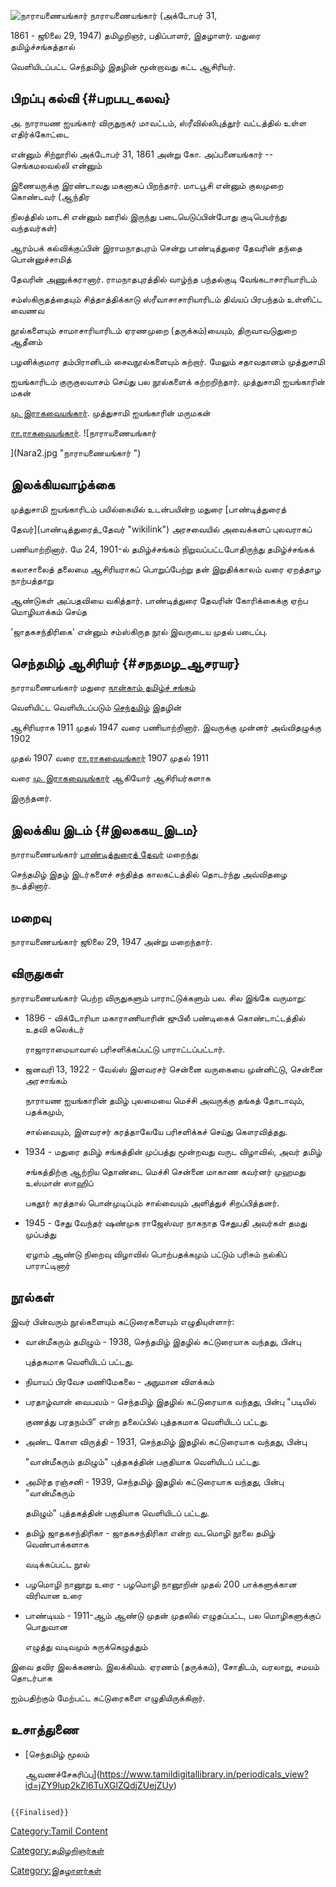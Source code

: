 ![நாராயணையங்கார்](Nara1.png "நாராயணையங்கார்") நாராயணையங்கார் (அக்டோபர் 31,
1861 - ஜூலை 29, 1947) தமிழறிஞர், பதிப்பாளர், இதழாளர். மதுரை தமிழ்ச்சங்கத்தால்
வெளியிடப்பட்ட செந்தமிழ் இதழின் மூன்றாவது கட்ட ஆசிரியர்.

## பிறப்பு கல்வி {#பறபப_கலவ}

அ. நாராயண ஐயங்கார் விருதுநகர் மாவட்டம், ஸ்ரீவில்லிபுத்தூர் வட்டத்தில் உள்ள எதிர்க்கோட்டை
என்னும் சிற்றூரில் அக்டோபர் 31, 1861 அன்று கோ. அப்பனையங்கார் -- செங்கமலவல்லி என்னும்
இணையருக்கு இரண்டாவது மகனாகப் பிறந்தார். மாடபூசி என்னும் குலமுறை கொண்டவர் (ஆந்திர
நிலத்தில் மாடசி என்னும் ஊரில் இருந்து படையெடுப்பின்போது குடிபெயர்ந்து வந்தவர்கள்)

ஆரம்பக் கல்விக்குப்பின் இராமநாதபுரம் சென்று பாண்டித்துரை தேவரின் தந்தை பொன்னுச்சாமித்
தேவரின் அணுக்கரானார். ராமநாதபுரத்தில் வாழ்ந்த பந்தல்குடி வேங்கடாசாரியாரிடம்
சம்ஸ்கிருதத்தையும் சித்தாத்திக்காடு ஸ்ரீவாசாசாரியாரிடம் திவ்யப் பிரபந்தம் உள்ளிட்ட வைணவ
நூல்களையும் சாமாசாரியாரிடம் ஏரணமுறை (தருக்கம்)யையும், திருவாவடுதுறை ஆதீனம்
பழனிக்குமார தம்பிரானிடம் சைவநூல்களையும் கற்றார். மேலும் சதாவதானம் முத்துசாமி
ஐயங்காரிடம் குருகுலவாசம் செய்து பல நூல்களைக் கற்றறிந்தார். முத்துசாமி ஐயங்காரின் மகன்
[மு. இராகவையங்கார்](மு._இராகவையங்கார் "wikilink"). முத்துசாமி ஐயங்காரின் மருமகன்
[ரா.ராகவையங்கார்](ரா.ராகவையங்கார் "wikilink"). ![நாராயணையங்கார்
](Nara2.jpg "நாராயணையங்கார் ")

## இலக்கியவாழ்க்கை

முத்துசாமி ஐயங்காரிடம் பயில்கையில் உடன்பயின்ற மதுரை [பாண்டித்துரைத்
தேவர்](பாண்டித்துரைத்_தேவர் "wikilink") அரசவையில் அவைக்களப் புலவராகப்
பணியாற்றினார். மே 24, 1901-ல் தமிழ்ச்சங்கம் நிறுவப்பட்டபோதிருந்து தமிழ்ச்சங்கக்
கலாசாலைத் தலைமை ஆசிரியராகப் பொறுப்பேற்று தன் இறுதிக்காலம் வரை ஏறத்தாழ நாற்பத்தாறு
ஆண்டுகள் அப்பதவியை வகித்தார். பாண்டித்துரை தேவரின் கோரிக்கைக்கு ஏற்ப மொழியாக்கம் செய்த
\'ஜாதகசந்திரிகை' என்னும் சம்ஸ்கிருத நூல் இவருடைய முதல் படைப்பு.

## செந்தமிழ் ஆசிரியர் {#சநதமழ_ஆசரயர}

நாராயணையங்கார் மதுரை [நான்காம் தமிழ்ச் சங்கம்](நான்காம்_தமிழ்ச்சங்கம் "wikilink")
வெளியிட்ட வெளியிடப்படும் [செந்தமிழ்](செந்தமிழ்_(இதழ்) "wikilink") இதழின்
ஆசிரியராக 1911 முதல் 1947 வரை பணியாற்றினார். இவருக்கு முன்னர் அவ்விதழுக்கு 1902
முதல் 1907 வரை [ரா.ராகவையங்கார்](ரா.ராகவையங்கார் "wikilink") 1907 முதல் 1911
வரை [மு. இராகவையங்கார்](மு._இராகவையங்கார் "wikilink") ஆகியோர் ஆசிரியர்களாக
இருந்தனர்.

## இலக்கிய இடம் {#இலககய_இடம}

நாராயணையங்கார் [பாண்டித்துரைத் தேவர்](பாண்டித்துரைத்_தேவர் "wikilink") மறைந்து
செந்தமிழ் இதழ் இடர்களைச் சந்தித்த காலகட்டத்தில் தொடர்ந்து அவ்விதழை நடத்தினார்.

## மறைவு

நாராயணையங்கார் ஜூலை 29, 1947 அன்று மறைந்தார்.

## விருதுகள்

நாராயணையங்கார் பெற்ற விருதுகளும் பாராட்டுக்களும் பல. சில இங்கே வருமாறு:

-   1896 - விக்டோரியா மகாராணியாரின் ஜுபிலீ பண்டிகைக் கொண்டாட்டத்தில் உதவி கலெக்டர்
    ராஜாராமையாவால் பரிசளிக்கப்பட்டு பாராட்டப்பட்டார்.
-   ஜனவரி 13, 1922 - வேல்ஸ் இளவரசர் சென்னை வருகையை முன்னிட்டு, சென்னை அரசாங்கம்
    நாராயண ஐயங்காரின் தமிழ் புலமையை மெச்சி அவருக்கு தங்கத் தோடாவும், பதக்கமும்,
    சால்வையும், இளவரசர் கரத்தாலேயே பரிசளிக்கச் செய்து கௌரவித்தது.
-   1934 - மதுரை தமிழ் சங்கத்தின் முப்பத்து மூன்றவது வருட விழாவில், அவர் தமிழ்
    சங்கத்திற்கு ஆற்றிய தொண்டை மெச்சி சென்னை மாகாண கவர்னர் முஹமது உஸ்மான் ஸாஹிப்
    பகதூர் கரத்தால் பொன்முடிப்பும் சால்வையும் அளித்துச் சிறப்பித்தனர்.
-   1945 - சேது வேந்தர் ஷண்முக ராஜேஸ்வர நாகநாத சேதுபதி அவர்கள் தமது முப்பத்து
    ஏழாம் ஆண்டு நிறைவு விழாவில் பொற்பதக்கமும் பட்டும் பரிசும் நல்கிப் பாராட்டினார்

## நூல்கள்

இவர் பின்வரும் நூல்களையும் கட்டுரைகளையும் எழுதியுள்ளார்:

-   வான்மீகரும் தமிழும் - 1938, செந்தமிழ் இதழில் கட்டுரையாக வந்தது, பின்பு
    புத்தகமாக வெளியிடப் பட்டது.
-   நியாயப் பிரவேச மணிமேகலை - அநுமான விளக்கம்
-   பரதாழ்வான் வைபவம் - செந்தமிழ் இதழில் கட்டுரையாக வந்தது, பின்பு \"படியில்
    குணத்து பரதநம்பி\" என்ற தலைப்பில் புத்தகமாக வெளியிடப் பட்டது.
-   அண்ட கோள விருத்தி - 1931, செந்தமிழ் இதழில் கட்டுரையாக வந்தது, பின்பு
    \"வான்மீகரும் தமிழும்\" புத்தகத்தின் பகுதியாக வெளியிடப் பட்டது.
-   அமிர்த ரஞ்சனி - 1939, செந்தமிழ் இதழில் கட்டுரையாக வந்தது, பின்பு \"வான்மீகரும்
    தமிழும்\" புத்தகத்தின் பகுதியாக வெளியிடப் பட்டது.
-   தமிழ் ஜாதகசந்திரிகா - ஜாதகசந்திரிகா என்ற வடமொழி நூலை தமிழ் வெண்பாக்களாக
    வடிக்கப்பட்ட நூல்
-   பழமொழி நானூறு உரை - பழமொழி நானூறின் முதல் 200 பாக்களுக்கான விரிவான உரை
-   பாண்டியம் - 1911-ஆம் ஆண்டு முதன் முதலில் எழுதப்பட்ட, பல மொழிகளுக்குப் பொதுவான
    எழுத்து வடிவமும் சுருக்கெழுத்தும்

இவை தவிர இலக்கணம். இலக்கியம். ஏரணம் (தருக்கம்), சோதிடம், வரலாறு, சமயம் தொடர்பாக
ஐம்பதிற்கும் மேற்பட்ட கட்டுரைகளை எழுதியிருக்கிறார்.

## உசாத்துணை

-   [செந்தமிழ் மூலம்
    ஆவணச்சேகரிப்பு](https://www.tamildigitallibrary.in/periodicals_view?id=jZY9lup2kZl6TuXGlZQdjZUejZUy)

```{=mediawiki}
{{Finalised}}
```
[Category:Tamil Content](Category:Tamil_Content "wikilink")
[Category:தமிழறிஞர்கள்](Category:தமிழறிஞர்கள் "wikilink")
[Category:இதழாளர்கள்](Category:இதழாளர்கள் "wikilink")
